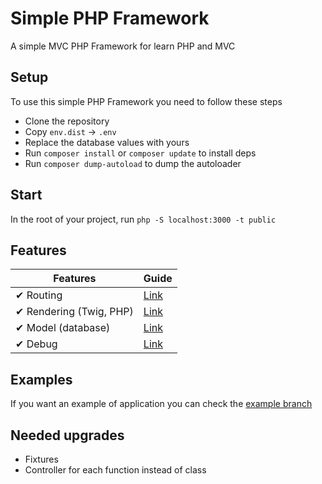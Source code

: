 # Simple PHP Framework

A simple MVC PHP Framework for learn PHP and MVC

## Setup

To use this simple PHP Framework you need to follow these steps

- Clone the repository
- Copy `env.dist` -> `.env`
- Replace the database values with yours
- Run `composer install` or `composer update` to install deps
- Run `composer dump-autoload` to dump the autoloader

## Start

In the root of your project, run `php -S localhost:3000 -t public`

## Features

| Features                | Guide                    |
| ----------------------- | ------------------------ |
| ✔ Routing               | [Link](doc/Routing.md)   |
| ✔ Rendering (Twig, PHP) | [Link](doc/Rendering.md) |
| ✔ Model (database)      | [Link](doc/Model.md)     |
| ✔ Debug                 | [Link](doc/Debug.md)     |

## Examples

If you want an example of application you can check the [example branch](https://github.com/Shizey/framework-mvc/tree/example)

## Needed upgrades

- Fixtures
- Controller for each function instead of class
